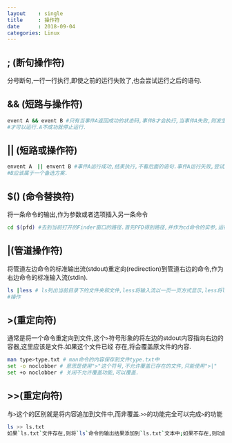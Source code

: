 ```yaml
---
layout    : single
title     : 操作符
date      : 2018-09-04
categories: Linux
---
```


## ; (断句操作符)
分号断句,一行一行执行,即使之前的运行失败了,也会尝试运行之后的语句.

## && (短路与操作符)

```bash
event A && event B #只有当事件A返回成功的状态码,事件B才会执行,当事件A失败,则发生短路,终止程序.只有A成功了,B
#才可以运行.A不成功就停止运行.
```
## || (短路或操作符)

```bash
envent A　|| envent B #事件A运行成功,结束执行,不看后面的语句.事件A运行失败,尝试运行B.如果A没有成功,就选择B,
#B应该属于一个备选方案.
```

## $() (命令替换符)
将一条命令的输出,作为参数或者选项插入另一条命令

```bash
cd $(pfd) #去到当前打开的Finder窗口的路径.首先PFD得到路径,并作为cd命令的实参,运行cd命令.
```

## |(管道操作符)
将管道左边命令的标准输出流(stdout)重定向(redirection)到管道右边的命令,作为右边命令的标准输入流(stdin).

```bash
ls |less # ls列出当前目录下的文件夹和文件,less将输入流以一页一页方式显示,less将ls的输出作为输入,进行了一番
#操作
```

## >(重定向符)
通常是将一个命令重定向到文件,这个`>`符号形象的将左边的stdout内容指向右边的容器,这里应该是文件.如果这个文件已经
存在,将会覆盖原文件的内容.

```bash
man type>type.txt # man命令的内容保存到文件type.txt中
set -o noclobber # 意思是使用">"这个符号,不允许覆盖已存在的文件,只能使用">|"
set +o noclobber # 关闭不允许覆盖功能,可以覆盖.
```

## >>(重定向符)
与`>`这个的区别就是将内容追加到文件中,而非覆盖.`>>`的功能完全可以完成`>`的功能

```bash
ls >> ls.txt
如果`ls.txt`文件存在,则将`ls`命令的输出结果添加到`ls.txt`文本中;如果不存在,则功能与`>`这个一样,创建`ls.txt`文件,并传输内容.
```








